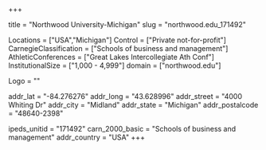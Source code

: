 
+++

title = "Northwood University-Michigan"
slug = "northwood.edu_171492"

Locations = ["USA","Michigan"]
Control = ["Private not-for-profit"]
CarnegieClassification = ["Schools of business and management"]
AthleticConferences = ["Great Lakes Intercollegiate Ath Conf"]
InstitutionalSize = ["1,000 - 4,999"]
domain = ["northwood.edu"]

Logo = ""

addr_lat = "-84.276276"
addr_long = "43.628996"
addr_street = "4000 Whiting Dr"
addr_city = "Midland"
addr_state = "Michigan"
addr_postalcode = "48640-2398"

ipeds_unitid = "171492"
carn_2000_basic = "Schools of business and management"
addr_country = "USA"
+++
    
